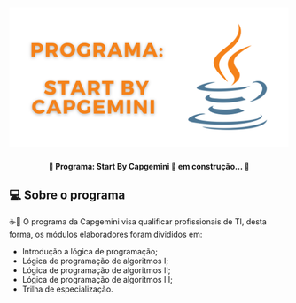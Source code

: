 <h1 align="center">
    <img alt="JavaDeveloper" src="./assets/java-developer.png" />
</h1>


<h4 align="center">
    🚧 Programa: Start By Capgemini 🚀 em construção... 🚧
</h4>


## 💻 Sobre o programa


☕🤔 O programa da Capgemini visa qualificar profissionais de TI, desta forma, os módulos elaboradores foram divididos em: 
- Introdução a lógica de programação;
- Lógica de programação de algoritmos I;
- Lógica de programação de algoritmos II;
- Lógica de programação de algoritmos III;
- Trilha de especialização.
